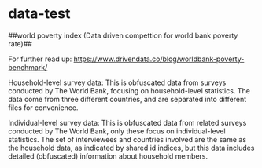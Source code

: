 # data-test
##world poverty index (Data driven compettion for world bank poverty rate)##

For further read up: https://www.drivendata.co/blog/worldbank-poverty-benchmark/

Household-level survey data: This is obfuscated data from surveys conducted by The World Bank, focusing on household-level statistics. The data come from three different countries, and are separated into different files for convenience.


Individual-level survey data: This is obfuscated data from related surveys conducted by The World Bank, only these focus on individual-level statistics. The set of interviewees and countries involved are the same as the household data, as indicated by shared id indices, but this data includes detailed (obfuscated) information about household members.
